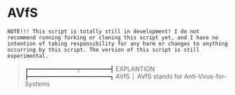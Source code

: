 # AVfS
```NOTE!!! This script is totally still in development! I do not recommend running forking or cloning this script yet, and I have no intention of taking responsibility for any harm or changes to anything occurring by this script. The version of this script is still experimental.```

> ┏━━━━━━━━━━━━━┯━━━━━━━━┫ EXPLANTION ┣━━━━━━━━━━━━━━━━━━━━━━┓
>  AVfS        │ AVfS stands for Anti-Virus-for-Systems 
